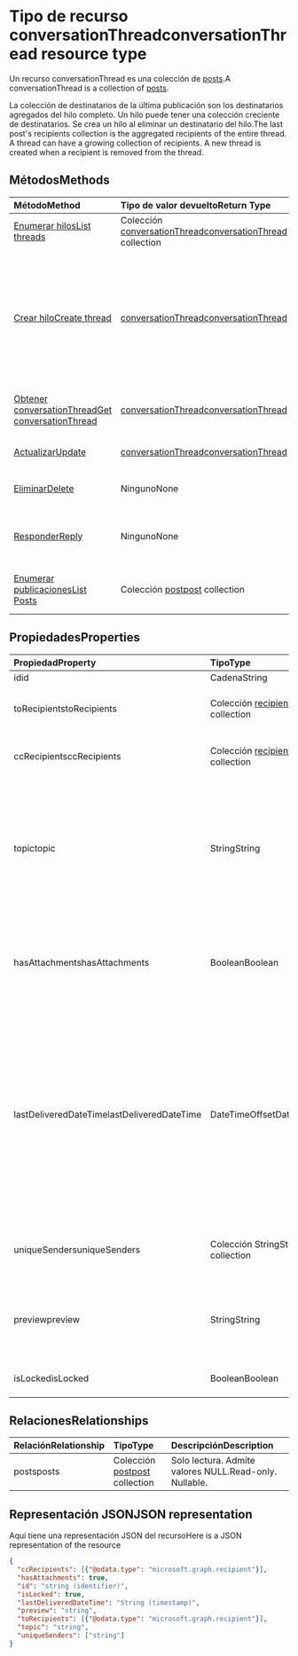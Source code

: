 # <a name="conversationthread-resource-type"></a><span data-ttu-id="e7f6a-101">Tipo de recurso conversationThread</span><span class="sxs-lookup"><span data-stu-id="e7f6a-101">conversationThread resource type</span></span>
<span data-ttu-id="e7f6a-102">Un recurso conversationThread es una colección de [posts](post.md).</span><span class="sxs-lookup"><span data-stu-id="e7f6a-102">A conversationThread is a collection of [posts](post.md).</span></span>

<span data-ttu-id="e7f6a-p101">La colección de destinatarios de la última publicación son los destinatarios agregados del hilo completo. Un hilo puede tener una colección creciente de destinatarios. Se crea un hilo al eliminar un destinatario del hilo.</span><span class="sxs-lookup"><span data-stu-id="e7f6a-p101">The last post's recipients collection is the aggregated recipients of the entire thread. A thread can have a growing collection of recipients. A new thread is created when a recipient is removed from the thread.</span></span>

## <a name="methods"></a><span data-ttu-id="e7f6a-106">Métodos</span><span class="sxs-lookup"><span data-stu-id="e7f6a-106">Methods</span></span>

| <span data-ttu-id="e7f6a-107">Método</span><span class="sxs-lookup"><span data-stu-id="e7f6a-107">Method</span></span>       | <span data-ttu-id="e7f6a-108">Tipo de valor devuelto</span><span class="sxs-lookup"><span data-stu-id="e7f6a-108">Return Type</span></span>  |<span data-ttu-id="e7f6a-109">Descripción</span><span class="sxs-lookup"><span data-stu-id="e7f6a-109">Description</span></span>|
|:---------------|:--------|:----------|
|[<span data-ttu-id="e7f6a-110">Enumerar hilos</span><span class="sxs-lookup"><span data-stu-id="e7f6a-110">List threads</span></span>](../api/group_list_threads.md) | <span data-ttu-id="e7f6a-111">Colección [conversationThread](conversationthread.md)</span><span class="sxs-lookup"><span data-stu-id="e7f6a-111">[conversationThread](conversationthread.md) collection</span></span> |<span data-ttu-id="e7f6a-112">Obtenga todos los hilos de un grupo.</span><span class="sxs-lookup"><span data-stu-id="e7f6a-112">Get all the threads of a group.</span></span>|
|[<span data-ttu-id="e7f6a-113">Crear hilo</span><span class="sxs-lookup"><span data-stu-id="e7f6a-113">Create thread</span></span>](../api/group_post_threads.md) | [<span data-ttu-id="e7f6a-114">conversationThread</span><span class="sxs-lookup"><span data-stu-id="e7f6a-114">conversationThread</span></span>](conversationthread.md) |<span data-ttu-id="e7f6a-p102">Inicie una nueva conversación creando primero un hilo. Se crean una conversación, un hilo de conversación y una publicación en el grupo.</span><span class="sxs-lookup"><span data-stu-id="e7f6a-p102">Start a new conversation by first creating a thread. A new conversation, conversation thread, and post are created in the group.</span></span>|
|[<span data-ttu-id="e7f6a-117">Obtener conversationThread</span><span class="sxs-lookup"><span data-stu-id="e7f6a-117">Get conversationThread</span></span>](../api/conversationthread_get.md) | [<span data-ttu-id="e7f6a-118">conversationThread</span><span class="sxs-lookup"><span data-stu-id="e7f6a-118">conversationThread</span></span>](conversationthread.md) |<span data-ttu-id="e7f6a-119">Obtenga un hilo específico que pertenece a un grupo.</span><span class="sxs-lookup"><span data-stu-id="e7f6a-119">Get a specific thread that belongs to a group.</span></span> |
|[<span data-ttu-id="e7f6a-120">Actualizar</span><span class="sxs-lookup"><span data-stu-id="e7f6a-120">Update</span></span>](../api/conversationthread_update.md) | [<span data-ttu-id="e7f6a-121">conversationThread</span><span class="sxs-lookup"><span data-stu-id="e7f6a-121">conversationThread</span></span>](conversationthread.md)  |<span data-ttu-id="e7f6a-122">Actualice el objeto conversationThread.</span><span class="sxs-lookup"><span data-stu-id="e7f6a-122">Update conversationThread object.</span></span> |
|[<span data-ttu-id="e7f6a-123">Eliminar</span><span class="sxs-lookup"><span data-stu-id="e7f6a-123">Delete</span></span>](../api/conversationthread_delete.md) | <span data-ttu-id="e7f6a-124">Ninguno</span><span class="sxs-lookup"><span data-stu-id="e7f6a-124">None</span></span> |<span data-ttu-id="e7f6a-125">Elimine el objeto conversationThread.</span><span class="sxs-lookup"><span data-stu-id="e7f6a-125">Delete conversationThread object.</span></span> |
|[<span data-ttu-id="e7f6a-126">Responder</span><span class="sxs-lookup"><span data-stu-id="e7f6a-126">Reply</span></span>](../api/conversationthread_reply.md)|<span data-ttu-id="e7f6a-127">Ninguno</span><span class="sxs-lookup"><span data-stu-id="e7f6a-127">None</span></span>|<span data-ttu-id="e7f6a-128">Responda a este hilo mediante la creación de una nueva entidad Post.</span><span class="sxs-lookup"><span data-stu-id="e7f6a-128">Reply to this thread by creating a new Post entity.</span></span>|
|[<span data-ttu-id="e7f6a-129">Enumerar publicaciones</span><span class="sxs-lookup"><span data-stu-id="e7f6a-129">List Posts</span></span>](../api/conversationthread_list_posts.md) |<span data-ttu-id="e7f6a-130">Colección [post](post.md)</span><span class="sxs-lookup"><span data-stu-id="e7f6a-130">[post](post.md) collection</span></span>| <span data-ttu-id="e7f6a-131">Obtenga las publicaciones del hilo especificado.</span><span class="sxs-lookup"><span data-stu-id="e7f6a-131">Get the posts of the specified thread.</span></span> |

## <a name="properties"></a><span data-ttu-id="e7f6a-132">Propiedades</span><span class="sxs-lookup"><span data-stu-id="e7f6a-132">Properties</span></span>
| <span data-ttu-id="e7f6a-133">Propiedad</span><span class="sxs-lookup"><span data-stu-id="e7f6a-133">Property</span></span>     | <span data-ttu-id="e7f6a-134">Tipo</span><span class="sxs-lookup"><span data-stu-id="e7f6a-134">Type</span></span>   |<span data-ttu-id="e7f6a-135">Descripción</span><span class="sxs-lookup"><span data-stu-id="e7f6a-135">Description</span></span>|
|:---------------|:--------|:----------|
|<span data-ttu-id="e7f6a-136">id</span><span class="sxs-lookup"><span data-stu-id="e7f6a-136">id</span></span>|<span data-ttu-id="e7f6a-137">Cadena</span><span class="sxs-lookup"><span data-stu-id="e7f6a-137">String</span></span>| <span data-ttu-id="e7f6a-138">Solo lectura.</span><span class="sxs-lookup"><span data-stu-id="e7f6a-138">Read-only.</span></span>|
|<span data-ttu-id="e7f6a-139">toRecipients</span><span class="sxs-lookup"><span data-stu-id="e7f6a-139">toRecipients</span></span>|<span data-ttu-id="e7f6a-140">Colección [recipient](recipient.md)</span><span class="sxs-lookup"><span data-stu-id="e7f6a-140">[recipient](recipient.md) collection</span></span>|<span data-ttu-id="e7f6a-141">Los destinatarios Para: del hilo.</span><span class="sxs-lookup"><span data-stu-id="e7f6a-141">The To: recipients for the thread.</span></span>|
|<span data-ttu-id="e7f6a-142">ccRecipients</span><span class="sxs-lookup"><span data-stu-id="e7f6a-142">ccRecipients</span></span>|<span data-ttu-id="e7f6a-143">Colección [recipient](recipient.md)</span><span class="sxs-lookup"><span data-stu-id="e7f6a-143">[recipient](recipient.md) collection</span></span>|<span data-ttu-id="e7f6a-144">Los destinatarios CC: del hilo.</span><span class="sxs-lookup"><span data-stu-id="e7f6a-144">The Cc: recipients for the thread.</span></span>|
|<span data-ttu-id="e7f6a-145">topic</span><span class="sxs-lookup"><span data-stu-id="e7f6a-145">topic</span></span>|<span data-ttu-id="e7f6a-146">String</span><span class="sxs-lookup"><span data-stu-id="e7f6a-146">String</span></span>|<span data-ttu-id="e7f6a-p103">El tema de la conversación. Esta propiedad se puede establecer al crear la conversación, pero no se puede actualizar.</span><span class="sxs-lookup"><span data-stu-id="e7f6a-p103">The topic of the conversation. This property can be set when the conversation is created, but it cannot be updated.</span></span>||
|<span data-ttu-id="e7f6a-149">hasAttachments</span><span class="sxs-lookup"><span data-stu-id="e7f6a-149">hasAttachments</span></span>|<span data-ttu-id="e7f6a-150">Boolean</span><span class="sxs-lookup"><span data-stu-id="e7f6a-150">Boolean</span></span>|<span data-ttu-id="e7f6a-151">Indica si alguna de las publicaciones de este hilo tiene al menos un dato adjunto.</span><span class="sxs-lookup"><span data-stu-id="e7f6a-151">Indicates whether any of the posts within this thread has at least one attachment.</span></span>|
|<span data-ttu-id="e7f6a-152">lastDeliveredDateTime</span><span class="sxs-lookup"><span data-stu-id="e7f6a-152">lastDeliveredDateTime</span></span>|<span data-ttu-id="e7f6a-153">DateTimeOffset</span><span class="sxs-lookup"><span data-stu-id="e7f6a-153">DateTimeOffset</span></span>|<span data-ttu-id="e7f6a-p104">El tipo de marca de tiempo representa la información de fecha y hora con el formato ISO 8601 y está siempre en hora UTC. Por ejemplo, medianoche UTC del 1 de enero de 2014 sería así: `'2014-01-01T00:00:00Z'`</span><span class="sxs-lookup"><span data-stu-id="e7f6a-p104">The Timestamp type represents date and time information using ISO 8601 format and is always in UTC time. For example, midnight UTC on Jan 1, 2014 would look like this: `'2014-01-01T00:00:00Z'`</span></span>|
|<span data-ttu-id="e7f6a-156">uniqueSenders</span><span class="sxs-lookup"><span data-stu-id="e7f6a-156">uniqueSenders</span></span>|<span data-ttu-id="e7f6a-157">Colección String</span><span class="sxs-lookup"><span data-stu-id="e7f6a-157">String collection</span></span>|<span data-ttu-id="e7f6a-158">Todos los usuarios que envían un mensaje a este hilo.</span><span class="sxs-lookup"><span data-stu-id="e7f6a-158">All the users that sent a message to this thread.</span></span>|
|<span data-ttu-id="e7f6a-159">preview</span><span class="sxs-lookup"><span data-stu-id="e7f6a-159">preview</span></span>|<span data-ttu-id="e7f6a-160">String</span><span class="sxs-lookup"><span data-stu-id="e7f6a-160">String</span></span>|<span data-ttu-id="e7f6a-161">Un breve resumen del cuerpo de la última publicación de esta conversación.</span><span class="sxs-lookup"><span data-stu-id="e7f6a-161">A short summary from the body of the latest post in this converstaion.</span></span>|
|<span data-ttu-id="e7f6a-162">isLocked</span><span class="sxs-lookup"><span data-stu-id="e7f6a-162">isLocked</span></span>|<span data-ttu-id="e7f6a-163">Boolean</span><span class="sxs-lookup"><span data-stu-id="e7f6a-163">Boolean</span></span>|<span data-ttu-id="e7f6a-164">Indica si el hilo está bloqueado.</span><span class="sxs-lookup"><span data-stu-id="e7f6a-164">Indicates if the thread is locked.</span></span>|

## <a name="relationships"></a><span data-ttu-id="e7f6a-165">Relaciones</span><span class="sxs-lookup"><span data-stu-id="e7f6a-165">Relationships</span></span>
| <span data-ttu-id="e7f6a-166">Relación</span><span class="sxs-lookup"><span data-stu-id="e7f6a-166">Relationship</span></span> | <span data-ttu-id="e7f6a-167">Tipo</span><span class="sxs-lookup"><span data-stu-id="e7f6a-167">Type</span></span>   |<span data-ttu-id="e7f6a-168">Descripción</span><span class="sxs-lookup"><span data-stu-id="e7f6a-168">Description</span></span>|
|:---------------|:--------|:----------|
|<span data-ttu-id="e7f6a-169">posts</span><span class="sxs-lookup"><span data-stu-id="e7f6a-169">posts</span></span>|<span data-ttu-id="e7f6a-170">Colección [post](post.md)</span><span class="sxs-lookup"><span data-stu-id="e7f6a-170">[post](post.md) collection</span></span>| <span data-ttu-id="e7f6a-p105">Solo lectura. Admite valores NULL.</span><span class="sxs-lookup"><span data-stu-id="e7f6a-p105">Read-only. Nullable.</span></span>|

## <a name="json-representation"></a><span data-ttu-id="e7f6a-173">Representación JSON</span><span class="sxs-lookup"><span data-stu-id="e7f6a-173">JSON representation</span></span>

<span data-ttu-id="e7f6a-174">Aquí tiene una representación JSON del recurso</span><span class="sxs-lookup"><span data-stu-id="e7f6a-174">Here is a JSON representation of the resource</span></span>

<!--{
  "blockType": "resource",
  "optionalProperties": [
    "posts"
  ],
  "keyProperty": "id",
  "baseType": "microsoft.graph.entity",
  "@odata.type": "microsoft.graph.conversationThread",
  "@odata.annotations": [
    {
      "property": "posts",
      "capabilities": {
        "changeTracking": false,
        "deletable": false,
        "insertable": false,
        "searchable": false,
        "updatable": false
      }
    }
  ]
}-->

```json
{
  "ccRecipients": [{"@odata.type": "microsoft.graph.recipient"}],
  "hasAttachments": true,
  "id": "string (identifier)",
  "isLocked": true,
  "lastDeliveredDateTime": "String (timestamp)",
  "preview": "string",
  "toRecipients": [{"@odata.type": "microsoft.graph.recipient"}],
  "topic": "string",
  "uniqueSenders": ["string"]
}

```


<!-- uuid: 8fcb5dbc-d5aa-4681-8e31-b001d5168d79
2015-10-25 14:57:30 UTC -->
<!-- {
  "type": "#page.annotation",
  "description": "conversationThread resource",
  "keywords": "",
  "section": "documentation",
  "tocPath": ""
}-->

